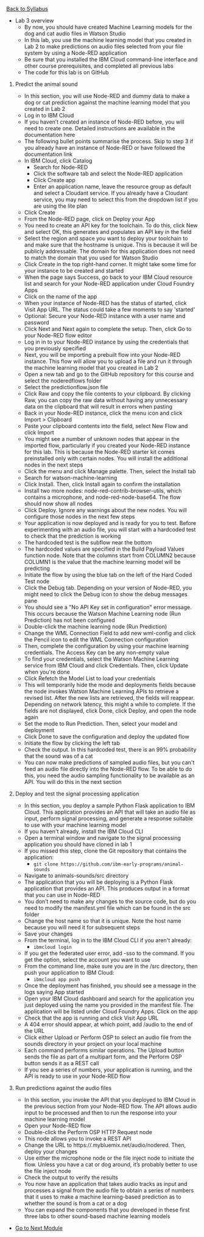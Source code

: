 [Back to Syllabus](./README.md#course-syllabus)

- Lab 3 overview
  - By now, you should have created Machine Learning models for the dog and cat audio files in Watson Studio
  - In this lab, you use the machine learning model that you created in Lab 2 to make predictions on audio files selected from your file system by using a Node-RED application
  - Be sure that you installed the IBM Cloud command-line interface and other course prerequisites, and completed all previous labs
  - The code for this lab is on GitHub

1. Predict the animal sound
   - In this section, you will use Node-RED and dummy data to make a dog or cat prediction against the machine learning model that you created in Lab 2
   - Log in to IBM Cloud
   - If you haven’t created an instance of Node-RED before, you will need to create one. Detailed instructions are available in the documentation here
   - The following bullet points summarise the process. Skip to step 3 if you already have an instance of Node-RED or have followed the documentation link
   - In IBM Cloud, click Catalog
     - Search for Node-RED
     - Click the software tab and select the Node-RED application
     - Click Create app
     - Enter an application name, leave the resource group as default and select a Cloudant service. If you already have a Cloudant service, you may need to select this from the dropdown list if you are using the lite plan
   - Click Create 
   - From the Node-RED page, click on Deploy your App
   - You need to create an API key for the toolchain. To do this, click New and select OK, this generates and populates an API key in the field
   - Select the region and space you want to deploy your toolchain to and make sure that the hostname is unique. This is because it will be publicly addressable. The domain for this application does not need to match the domain that you used for Watson Studio
   - Click Create in the top right-hand corner. It might take some time for your instance to be created and started
   - When the page says Success, go back to your IBM Cloud resource list and search for your Node-RED application under Cloud Foundry Apps
   - Click on the name of the app
   - When your instance of Node-RED has the status of started, click Visit App URL. The status could take a few moments to say 'started'
   - Optional: Secure your Node-RED instance with a user name and password
   - Click Next and Next again to complete the setup. Then, click Go to your Node-RED flow editor
   - Log in in to your Node-RED instance by using the credentials that you previously specified
   - Next, you will be importing a prebuilt flow into your Node-RED instance. This flow will allow you to upload a file and run it through the machine learning model that you created in Lab 2
   - Open a new tab and go to the GitHub repository for this course and select the noderedflows folder
   - Select the predictionflow.json file
   - Click Raw and copy the file contents to your clipboard. By clicking Raw, you can copy the raw data without having any unnecessary data on the clipboard that will result in errors when pasting
   - Back in your Node-RED instance, click the menu icon and click Import > Clipboard
   - Paste your clipboard contents into the field, select New Flow and click Import
   - You might see a number of unknown nodes that appear in the imported flow, particularly if you created your Node-RED instance for this lab. This is because the Node-RED starter kit comes preinstalled only with certain nodes. You will install the additional nodes in the next steps
   - Click the menu and click Manage palette. Then, select the Install tab
   - Search for watson-machine-learning
   - Click Install. Then, click Install again to confirm the installation
   - Install two more nodes: node-red-contrib-browser-utils, which contains a microphone, and node-red-node-base64. The flow should now show all nodes
   - Click Deploy. Ignore any warnings about the new nodes. You will configure those nodes in the next few steps
   - Your application is now deployed and is ready for you to test. Before experimenting with an audio file, you will start with a hardcoded test to check that the prediction is working
   - The hardcoded test is the subflow near the bottom
   - The hardcoded values are specified in the Build Payload Values function node. Note that the columns start from COLUMN2 because COLUMN1 is the value that the machine learning model will be predicting
   - Initiate the flow by using the blue tab on the left of the Hard Coded Test node
   - Click the Debug tab. Depending on your version of Node-RED, you might need to click the Debug icon to show the debug messages pane
   - You should see a "No API Key set in configuration" error message. This occurs because the Watson Machine Learning node (Run Prediction) has not been configured
   - Double-click the machine learning node (Run Prediction)
   - Change the WML Connection Field to add new wml-config and click the Pencil icon to edit the WML Connection configuration
   - Then, complete the configuration by using your machine learning credentials. The Access Key can be any non-empty value
   - To find your credentials, select the Watson Machine Learning service from IBM Cloud and click Credentials. Then, click Update when you're done
   - Click Refetch the Model List to load your credentials
   - This will temporarily hide the mode and deployments fields because the node invokes Watson Machine Learning APIs to retrieve a revised list. After the new lists are retrieved, the fields will reappear. Depending on network latency, this might a while to complete. If the fields are not displayed, click Done, click Deploy, and open the node again
   - Set the mode to Run Prediction. Then, select your model and deployment
   - Click Done to save the configuration and deploy the updated flow
   - Initiate the flow by clicking the left tab
   - Check the output. In this hardcoded test, there is an 99% probability that the sound was of a cat
   - You can now make predictions of sampled audio files, but you can't feed an audio file directly into the Node-RED flow. To be able to do this, you need the audio sampling functionality to be available as an API. You will do this in the next section

2. Deploy and test the signal processing application
   - In this section, you deploy a sample Python Flask application to IBM Cloud. This application provides an API that will take an audio file as input, perform signal processing, and generate a response suitable to use with your machine learning model
   - If you haven't already, install the IBM Cloud CLI
   - Open a terminal window and navigate to the signal processing application you should have cloned in lab 1
   - If you missed this step, clone the Git repository that contains the application:
       - ```git clone https://github.com/ibm-early-programs/animal-sounds```
   - Navigate to animals-sounds/src directory
   - The application that you will be deploying is a Python Flask application that provides an API. This produces output in a format that you can use in Node-RED
   - You don’t need to make any changes to the source code, but do you need to modify the manifest.yml file which can be found in the src folder
   - Change the host name so that it is unique. Note the host name because you will need it for subsequent steps
   - Save your changes
   - From the terminal, log in to the IBM Cloud CLI if you aren't already:
       -  ```ibmcloud login```
   - If you get the federated user error, add -sso to the command. If you get the option, select the account you want to use
   - From the command line, make sure you are in the /src directory, then push your application to IBM Cloud:
       - ```ibmcloud app push```
   - Once the deployment has finished, you should see a message in the logs saying App started
   - Open your IBM Cloud dashboard and search for the application you just deployed using the name you provided in the manifest file. The application will be listed under Cloud Foundry Apps. Click on the app
   - Check that the app is running and click Visit App URL
   - A 404 error should appear, at which point, add /audio to the end of the URL
   - Click either Upload or Perform OSP to select an audio file from the sounds directory in your project on your local machine
   - Each command performs similar operations. The Upload button sends the file as part of a multipart form, and the Perform OSP button sends it as a REST call
   - If you see a series of numbers, your application is running, and the API is ready to use in your Node-RED flow

3. Run predictions against the audio files
   - In this section, you invoke the API that you deployed to IBM Cloud in the previous section from your Node-RED flow. The API allows audio input to be processed and then to run the response into your machine learning model
   - Open your Node-RED flow
   - Double-click the Perform OSP HTTP Request node
   - This node allows you to invoke a REST API
   - Change the URL to https://<your-host-name>.<prefix>mybluemix.net/audio/nodered. Then, deploy your changes
   - Use either the microphone node or the file inject node to initiate the flow. Unless you have a cat or dog around, it’s probably better to use the file inject node
   - Check the output to verify the results
   - You now have an application that takes audio tracks as input and processes a signal from the audio file to obtain a series of numbers that it uses to make a machine learning-based prediction as to whether the sound is from a cat or a dog
   - You can expand the components that you developed in these first three labs to other sound-based machine learning models

- [Go to Next Module](./5_Lab_4_Create_multiclass_classification_models.md)